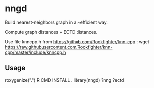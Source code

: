 # nngd

Build nearest-neighbors graph in a ~efficient way.

Compute graph distances + ECTD distances.

Use file knncpp.h from https://github.com/Rookfighter/knn-cpp :
wget https://raw.githubusercontent.com/Rookfighter/knn-cpp/master/include/knncpp.h

## Usage

roxygenize(".")
R CMD INSTALL .
library(nngd)
?nng
?ectd
